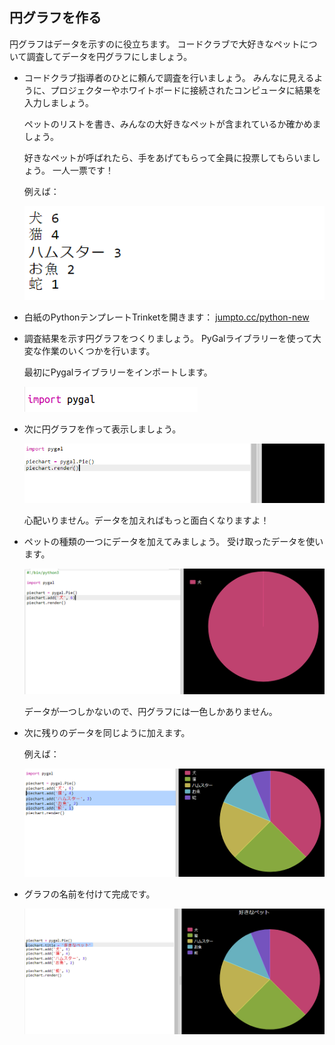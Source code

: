 ## 円グラフを作る

円グラフはデータを示すのに役立ちます。 コードクラブで大好きなペットについて調査してデータを円グラフにしましょう。

+ コードクラブ指導者のひとに頼んで調査を行いましょう。 みんなに見えるように、プロジェクターやホワイトボードに接続されたコンピュータに結果を入力しましょう。
    
    ペットのリストを書き、みんなの大好きなペットが含まれているか確かめましょう。
    
    好きなペットが呼ばれたら、手をあげてもらって全員に投票してもらいましょう。 一人一票です！
    
    例えば：
    
    ![スクリーンショット](images/pets-favourite.png)

+ 白紙のPythonテンプレートTrinketを開きます： <a href="http://jumpto.cc/python-new" target="_blank">jumpto.cc/python-new</a>

+ 調査結果を示す円グラフをつくりましょう。 PyGalライブラリーを使って大変な作業のいくつかを行います。
    
    最初にPygalライブラリーをインポートします。
    
    ![スクリーンショット](images/pets-pygal.png)

+ 次に円グラフを作って表示しましょう。
    
    ![スクリーンショット](images/pets-pie.png)
    
    心配いりません。データを加えればもっと面白くなりますよ！

+ ペットの種類の一つにデータを加えてみましょう。 受け取ったデータを使います。
    
    ![スクリーンショット](images/pets-add.png)
    
    データが一つしかないので、円グラフには一色しかありません。

+ 次に残りのデータを同じように加えます。
    
    例えば：
    
    ![スクリーンショット](images/pets-add-all.png)

+ グラフの名前を付けて完成です。
    
    ![スクリーンショット](images/pets-title.png)